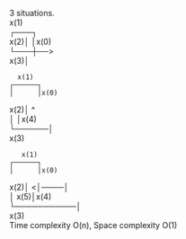 3 situations.  
     x(1)  
    ┌───┐  
x(2)│   │x(0)  
    └───┼──>  
    x(3)│  
    
      x(1)  
    ┌──────┐  
    │      │x(0)  
x(2)│      ^  
    │      │x(4)  
    └──────│  
      x(3)  
    
       x(1)  
    ┌──────┐  
    │      │x(0)  
x(2)│     <│────│  
    │       x(5)│x(4)  
    └───────────│  
        x(3)  	   
Time complexity O(n), Space complexity O(1)